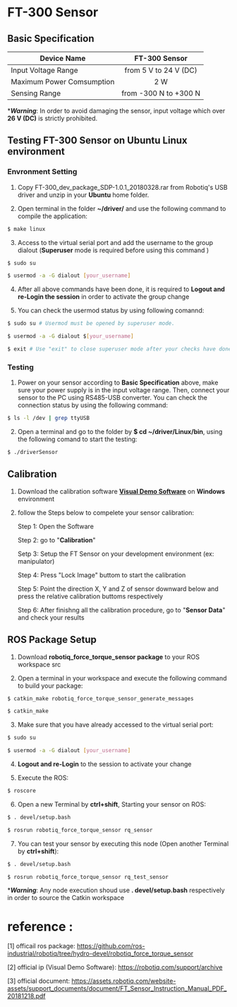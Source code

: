 # FT-300 Sensor

## Basic Specification

   Device Name                   | FT-300 Sensor
   ------------------------------|:-------------------------------:| 
   Input Voltage Range           | from 5 V to 24 V (DC)
   Maximum Power Comsumption     | 2 W
   Sensing Range                 | from -300 N to +300 N

   ****Warning***: In order to avoid damaging the sensor, input voltage which over **26 V (DC)** is strictly prohibited.

## Testing FT-300 Sensor on Ubuntu Linux environment

### Envronment Setting

1. Copy FT-300_dev_package_SDP-1.0.1_20180328.rar from Robotiq's USB driver and unzip in your **Ubuntu** home folder.

2. Open terminal in the folder **~/driver/** and use the following command to compile the application:

```bash
$ make linux
```
3. Access to the virtual serial port and add the username to the group dialout  (**Superuser** mode is required before using this command )

```bash
$ sudo su

$ usermod -a -G dialout [your_username]
```
4. After all above commands have been done, it is required to **Logout and re-Login the session** in order to activate the group change

5. You can check the usermod status by using following comannd:

```bash
$ sudo su # Usermod must be opened by superuser mode.

$ usermod -a -G dialout $[your_username]

$ exit # Use "exit" to close superuser mode after your checks have done.
```
### Testing

1. Power on your sensor according to **Basic Specification** above, make sure your power supply is in the input voltage range. Then, connect your sensor to the PC using RS485-USB converter. You can check the connection status by using the following command:

```bash
$ ls -l /dev | grep ttyUSB
```

2. Open a terminal and go to the folder by **$ cd ~/driver/Linux/bin**, using the following comand to start the testing:

```bash
$ ./driverSensor
```
## Calibration

1. Download the calibration software [**Visual Demo Software**](https://robotiq.com/support/archive/) on **Windows** environment

2. follow the Steps below to compelete your sensor calibration:

   Step 1: Open the Software

   Step 2: go to "**Calibration**" 

   Setp 3: Setup the FT Sensor on  your development environment (ex: manipulator) 

   Step 4: Press "Lock Image" buttom to start the calibration 

   Step 5: Point the direction X, Y and Z of sensor downward below and press the relative calibration buttoms respectively 

   Step 6: After finishng all the calibration procedure, go to "**Sensor Data**" and check your results

## ROS Package Setup

1. Download **robotiq_force_torque_sensor package** to your ROS workspace src  

2. Open a terminal in your workspace and execute the following command to build your package:

```bash
$ catkin_make robotiq_force_torque_sensor_generate_messages

$ catkin_make
```

3. Make sure that you have already accessed to the virtual serial port:

```bash
$ sudo su

$ usermod -a -G dialout [your_username]
```

4. **Logout and re-Login** to the session to activate your change

5. Execute the ROS:

```bash
$ roscore
```

6. Open a new Terminal by **ctrl+shift**, Starting your sensor on ROS:

```bash
$ . devel/setup.bash

$ rosrun robotiq_force_torque_sensor rq_sensor
```

7. You can test your sensor by executing this node (Open another Terminal by **ctrl+shift**):

```bash
$ . devel/setup.bash

$ rosrun robotiq_force_torque_sensor rq_test_sensor
```
****Warning***: Any node execution shoud use **. devel/setup.bash** respectively in order to source the Catkin  workspace

# reference :
 
 [1] officail ros package: https://github.com/ros-industrial/robotiq/tree/hydro-devel/robotiq_force_torque_sensor
 
 [2] official ip (Visual Demo Software): https://robotiq.com/support/archive
 
 [3] official document: https://assets.robotiq.com/website-assets/support_documents/document/FT_Sensor_Instruction_Manual_PDF_20181218.pdf
